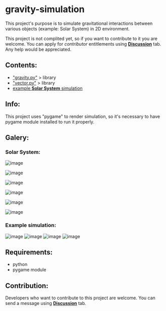 # gravity-simulation
This project's purpose is to simulate gravitational interactions between various objects (example: Solar System) in 2D environment.

This project is not complited yet, so if you want to contribute to it you are welcome. You can apply for *contributor* entitlements using [**Discussion**](https://github.com/JENOT-ANT/gravity-simulation/discussions) tab. Any help would be appreciated.

## Contents:
- ["gravity.py"](/gravity.py)  > library
- ["vector.py"](/vector.py)   > library
- [example **Solar System** simulation](/temporary-solar-system-simulation.py)

## Info:
This project uses "pygame" to render simulation, so it's necessary to have pygame module installed to run it properly.

## Galery:
### Solar System:
![image](https://user-images.githubusercontent.com/107063507/173241143-0732d416-03d7-4a00-b413-d7a58ff59db1.png)

![image](https://user-images.githubusercontent.com/107063507/173243419-0e2e234d-9133-46be-afdb-58d9f96d5921.png)

![image](https://user-images.githubusercontent.com/107063507/173242880-75e45b29-c8f4-4aa6-b706-d2064647df49.png)

![image](https://user-images.githubusercontent.com/107063507/173243492-62944ca9-9da7-4575-84fc-313996b15ed0.png)

![image](https://user-images.githubusercontent.com/107063507/173242789-2a12a07d-50bf-4bca-8280-02f6c29aeb12.png)

![image](https://user-images.githubusercontent.com/107063507/173243674-712b3772-a16e-447f-951c-c3e80c13e9ff.png)
### Example simulation:
![image](https://user-images.githubusercontent.com/107063507/173674309-7de2bad7-eb6f-4e3f-bb5a-2d221c18f854.png)
![image](https://user-images.githubusercontent.com/107063507/173676892-da669a39-5ce7-4b75-aded-fa648f602e15.png)
![image](https://user-images.githubusercontent.com/107063507/173677003-b7fbab52-4f10-4f12-a162-8100cb24e8a1.png)
![image](https://user-images.githubusercontent.com/107063507/173678917-6f729824-f2b1-4aca-aa30-26fa54b362d3.png)


## Requirements:
- python
- pygame module

## Contribution:
Developers who want to contribute to this project are welcome. You can send a message using [**Discussion**](https://github.com/JENOT-ANT/gravity-simulation/discussions) tab.
